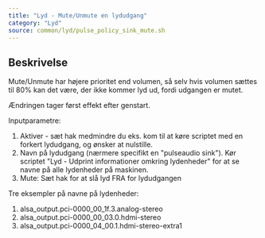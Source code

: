 ```yaml
---
title: "Lyd - Mute/Unmute en lydudgang"
category: "Lyd"
source: common/lyd/pulse_policy_sink_mute.sh
---
```


## Beskrivelse
Mute/Unmute har højere prioritet end volumen, så selv hvis volumen sættes til 80% kan det være, der ikke kommer lyd ud, fordi udgangen er mutet.

Ændringen tager først effekt efter genstart.

Inputparametre:
1. Aktiver - sæt hak medmindre du eks. kom til at køre scriptet med en forkert lydudgang, og ønsker at nulstille. 
2. Navn på lydudgang (nærmere specifikt en "pulseaudio sink"). Kør scriptet "Lyd - Udprint informationer omkring lydenheder" for at se navne på alle lydenheder på maskinen.
3. Mute: Sæt hak for at slå lyd FRA for lydudgangen

Tre eksempler på navne på lydenheder:
1. alsa_output.pci-0000_00_1f.3.analog-stereo
2. alsa_output.pci-0000_00_03.0.hdmi-stereo
3. alsa_output.pci-0000_04_00.1.hdmi-stereo-extra1